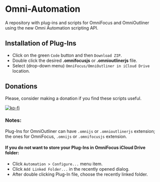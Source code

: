# Omni-Automation
A repository with plug-ins and scripts for OmniFocus and OmniOutliner using the new Omni Automation scripting API.

## Installation of Plug-Ins

- Click on the green `Code` button and then `Download ZIP`.
- Double click the desired **.omnifocusjs** or **.omnioutlinerjs** file.
- Select (drop-down menu) `OmniFocus/OmniOutliner in iCloud Drive` location.

## Donations

Please, consider making a donation if you find these scripts useful.

[![ko-fi](https://ko-fi.com/img/githubbutton_sm.svg)](https://ko-fi.com/U7U74O49E)


### Notes: 

Plug-Ins for OmniOutliner can have `.omnijs` or `.omnioutlinerjs` extension; the ones for OmniFocus, `.omnijs` or `.omnifocusjs` extension.

#### If you do not want to store your Plug-Ins in OmniFocus iCloud Drive folder:

- Click `Automation > Configure...` menu item.
- Click `Add Linked Folder...` in the recently opened dialog.
- After double clicking Plug-In file, choose the recently linked folder.
